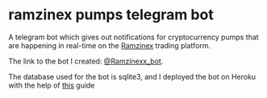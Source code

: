 # ramzinex pumps telegram bot

A telegram bot which gives out notifications for cryptocurrency pumps that are happening in real-time on the [Ramzinex](https://ramzinex.com/) trading platform. 

The link to the bot I created: [@Ramzinexx_bot](https://t.me/Ramzinexx_bot).

The database used for the bot is sqlite3, and I deployed the bot on Heroku with the help of [this](https://github.com/AnshumanFauzdar/telegram-bot-heroku-deploy) guide
